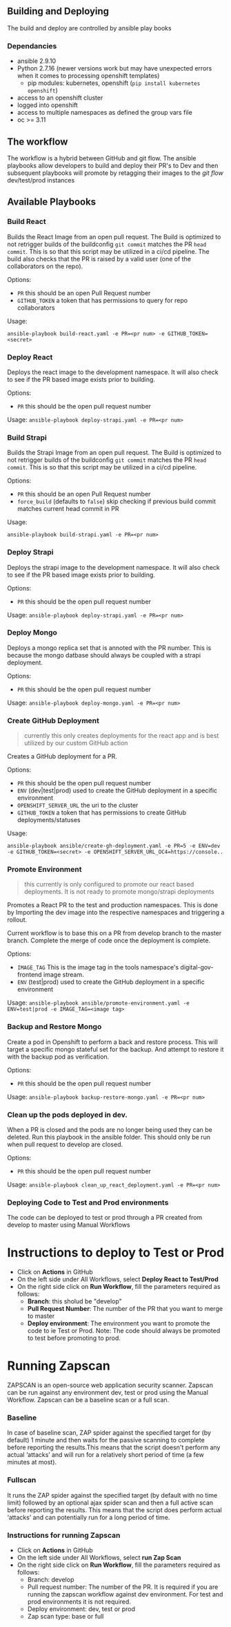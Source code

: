 ## Building and Deploying

The build and deploy are controlled by ansible play books

### Dependancies

- ansible 2.9.10
- Python 2.7.16 (newer versions work but may have unexpected errors when it comes to processing openshift templates)
  - pip modules: kubernetes, openshift (`pip install kubernetes openshift`)
- access to an openshift cluster
- logged into openshift
- access to multiple namespaces as defined the group vars file
- oc >= 3.11


## The workflow

The workflow is a hybrid between GitHub and git flow. The ansible playbooks allow developers to build and deploy their PR's to Dev and then subsequent playbooks will promote by retagging their images to the _git flow_ dev/test/prod instances 


## Available Playbooks 
### Build React
Builds the React Image from an open pull request. The Build is optimized to not retrigger builds of the buildconfig `git commit` matches the PR `head commit`. This is so that this script may be utilized in a ci/cd pipeline. The build also checks that the PR is raised by a valid user (one of the collaborators on the repo).

Options: 
- `PR` <number> this should be an open Pull Request number
- `GITHUB_TOKEN` <string> a token that has permissions to query for repo collaborators
 
Usage:

`ansible-playbook build-react.yaml -e PR=<pr num> -e GITHUB_TOKEN=<secret>`


### Deploy React

Deploys the react image to the development namespace. It will also check to see if the PR based image exists prior to building. 

Options:
- `PR` <number> this should be the open pull request number

Usage:
`ansible-playbook deploy-strapi.yaml -e PR=<pr num>`

### Build Strapi

Builds the Strapi Image from an open pull request. The Build is optimized to not retrigger builds of the buildconfig `git commit` matches the PR `head commit`. This is so that this script may be utilized in a ci/cd pipeline. 

Options: 
- `PR` <number> this should be an open Pull Request number
- `force_build` <boolean> (defaults to `false`) skip checking if previous build commit matches current head commit in PR 

Usage:

`ansible-playbook build-strapi.yaml -e PR=<pr num>`


### Deploy Strapi

Deploys the strapi image to the development namespace. It will also check to see if the PR based image exists prior to building. 

Options:
- `PR` <number> this should be the open pull request number

Usage:
`ansible-playbook deploy-strapi.yaml -e PR=<pr num>`

### Deploy Mongo

Deploys a mongo replica set that is annoted with the PR number. This is because the mongo datbase should always be coupled with a strapi deployment. 

Options:
- `PR` <number> this should be the open pull request number

Usage:
`ansible-playbook deploy-mongo.yaml -e PR=<pr num>`

### Create GitHub Deployment
> currently this only creates deployments for the react app and is best utilized by our custom GitHub action

Creates a GitHub deployment for a PR. 

Options:
- `PR` <number> this should be the open pull request number
- `ENV` <string> (dev|test|prod) used to create the GitHub deployment in a specific environment
- `OPENSHIFT_SERVER_URL` <string> the uri to the cluster 
- `GITHUB_TOKEN` <string> a token that has permissions to create GitHub deployments/statuses

Usage:

`ansible-playbook ansible/create-gh-deployment.yaml -e PR=5 -e ENV=dev -e GITHUB_TOKEN=<secret> -e OPENSHIFT_SERVER_URL_OC4=https://console..`

### Promote Environment
> this currently is only configured to promote our react based deployments. It is not ready to promote mongo/strapi deployments

Promotes a React PR to the test and production namespaces. This is done by Importing the dev image into the respective namespaces and triggering a rollout. 

Current workflow is to base this on a PR from develop branch to the master branch. Complete the merge of code once the deployment is complete.

Options:
- `IMAGE_TAG` <string> This is the image tag in the tools namespace's digital-gov-frontend image stream.
- `ENV` <string> (test|prod) used to create the GitHub deployment in a specific environment

Usage:
`ansible-playbook ansible/promote-environment.yaml -e ENV=test|prod -e IMAGE_TAG=<image tag>`

### Backup and Restore Mongo
Create a pod in Openshift to perform a back and restore process. This will target a specific mongo stateful set for the backup. And attempt to restore it with the backup pod as verification. 

Options:
- `PR` <number> this should be the open pull request number

Usage:
`ansible-playbook backup-restore-mongo.yaml -e PR=<pr num>`


### Clean up the pods deployed in dev.
When a PR is closed and the pods are no longer being used they can be deleted. Run this playbook in the ansible folder. This should only be run when pull request to develop are closed.

Options:
- `PR` <number> this should be the open pull request number

Usage:
`ansible-playbook clean_up_react_deployment.yaml -e PR=<pr num>`


### Deploying Code to Test and Prod environments
The code can be deployed to test or prod through a PR created from develop to master using  Manual Workflows 
 
# Instructions to deploy to Test or Prod
- Click on **Actions** in GitHub
- On the left side under All Workflows, select **Deploy React to Test/Prod**
- On the right side click on **Run Workflow**, fill the parameters required as follows:
  - **Branch**: this sholud be "develop"
  - **Pull Request Number**: The number of the PR that you want to merge to master
  - **Deploy environment**: The environment you want to promote the code to ie Test or Prod. 
    Note: The code should always be promoted to test before promoting to prod.


# Running Zapscan
ZAPSCAN is an open-source web application security scanner. Zapscan can be run against any environment dev, test or prod using the Manual Workflow. Zapscan can be a baseline scan or a full scan. 

### Baseline
 In case of baseline scan, ZAP spider against the specified target for (by default) 1 minute and then waits for the passive scanning to complete before reporting the results.This means that the script doesn't perform any actual ‘attacks’ and will run for a relatively short period of time (a few minutes at most).

### Fullscan
It runs the ZAP spider against the specified target (by default with no time limit) followed by an optional ajax spider scan and then a full active scan before reporting the results.
This means that the script does perform actual ‘attacks’ and can potentially run for a long period of time.

### Instructions for running Zapscan
- Click on **Actions** in GitHub
- On the left side under All Workflows, select **run Zap Scan**
- On the right side click on **Run Workflow**, fill the parameters required as follows:
  - Branch: develop
  - Pull request number: The number of the PR. It is required if you are running the zapscan workflow against dev environment. For test and prod environments it is not required.
  - Deploy environment: dev, test or prod
  - Zap scan type: base or full
  
